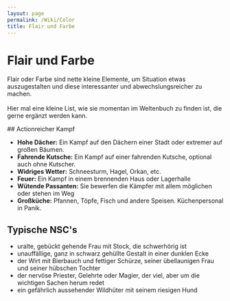 ```yaml
---
layout: page
permalink: /Wiki/Color
title: Flair und Farbe
---
```


# Flair und Farbe

<p>Flair oder Farbe sind nette kleine Elemente, um Situation etwas auszugestalten und diese interessanter und abwechslungsreicher zu machen.<br/>
<br/>
Hier mal eine kleine List, wie sie momentan im Weltenbuch zu finden ist, die gerne ergänzt werden kann.</p>
## Actionreicher Kampf

- **Hohe Dächer:** Ein Kampf auf den Dächern einer Stadt oder extremer auf großen Bäumen.
- **Fahrende Kutsche:** Ein Kampf auf einer fahrenden Kutsche, optional auch ohne Kutscher.
- **Widriges Wetter:** Schneesturm, Hagel, Orkan, etc.
- **Feuer:** Ein Kampf in einem brennenden Haus oder Lagerhalle
- **Wütende Passanten:** Sie bewerfen die Kämpfer mit allem möglichen oder stehen im Weg
- **Großküche:** Pfannen, Töpfe, Fisch und andere Speisen. Küchenpersonal in Panik.

## Typische NSC&#39;s

- uralte, gebückt gehende Frau mit Stock, die schwerhörig ist
- unauffällige, ganz in schwarz gehüllte Gestalt in einer dunklen Ecke
- der Wirt mit Bierbauch und fettiger Schürze, seiner übellaunigen Frau und seiner hübschen Tochter
- der nervöse Priester, Gelehrte oder Magier, der viel, aber um die wichtigen Sachen herum redet
- ein gefährlich aussehender Wildhüter mit seinem riesigen Hund

